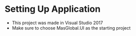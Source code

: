 Setting Up Application
=====================================================================================================================================
- This project was made in Visual Studio 2017
- Make sure to choose MasGlobal.UI as the starting project
